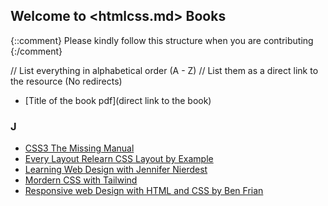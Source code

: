 ## Welcome to <htmlcss.md> Books

{::comment}
Please kindly follow this structure when you are contributing
{:/comment}

// List everything in alphabetical order (A - Z)
// List them as a direct link to the resource (No redirects)

- [Title of the book pdf](direct link to the book)

### J

- [CSS3 The Missing Manual](https://drive.google.com/file/d/1L3tVGwLb_ZMbdfq7gmV75Ixl96CuOty0/view?usp=share_link)
- [Every Layout Relearn CSS Layout by Example](https://drive.google.com/file/d/1L3tVGwLb_ZMbdfq7gmV75Ixl96CuOty0/view?usp=share_link)
- [Learning Web Design with Jennifer Nierdest](https://drive.google.com/file/d/1LBkKHv0BUKa6HW4bFNqOs_Sut6yjbmvy/view?usp=share_link)
- [Mordern CSS with Tailwind](https://drive.google.com/file/d/1L8GZdQUdbBHYW88fgOhAN1pfz2wgWp2e/view?usp=share_link)
- [Responsive web Design with HTML and CSS by Ben Frian](https://drive.google.com/file/d/1LBmHA6enY7eLRuh83mXi-ANvT6fPjSK2/view?usp=share_link)
